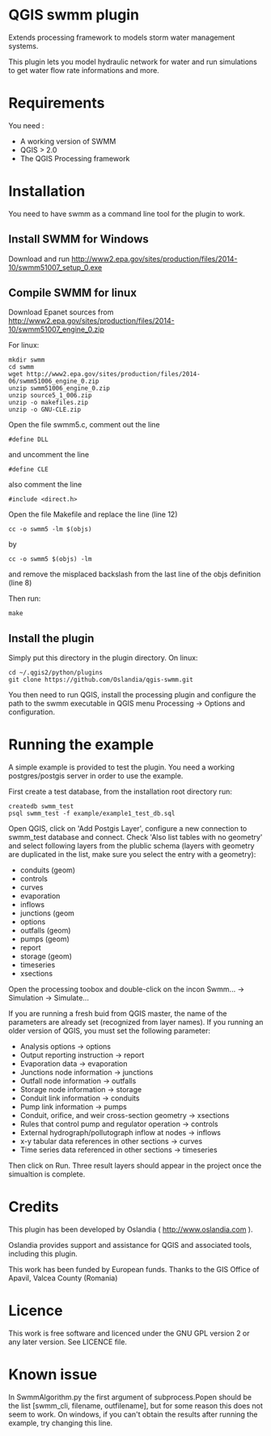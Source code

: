 QGIS swmm plugin
==================

Extends processing framework to models storm water management systems.

This plugin lets you model hydraulic network for water and run simulations to get water flow rate informations and more.

Requirements
============

You need :
* A working version of SWMM
* QGIS > 2.0
* The QGIS Processing framework

Installation
============

You need to have swmm as a command line tool for the plugin to work.

Install SWMM for Windows
--------------------------

Download and run http://www2.epa.gov/sites/production/files/2014-10/swmm51007_setup_0.exe

Compile SWMM for linux
------------------------

Download Epanet sources from http://www2.epa.gov/sites/production/files/2014-10/swmm51007_engine_0.zip

For linux:

    mkdir swmm
    cd swmm
    wget http://www2.epa.gov/sites/production/files/2014-06/swmm51006_engine_0.zip
    unzip swmm51006_engine_0.zip
    unzip source5_1_006.zip
    unzip -o makefiles.zip 
    unzip -o GNU-CLE.zip

Open the file swmm5.c, comment out the line

    #define DLL

and uncomment the line

    #define CLE

also comment the line
 
    #include <direct.h>

Open the file Makefile and replace the line (line 12)

    cc -o swmm5 -lm $(objs)

by

    cc -o swmm5 $(objs) -lm 

and remove the misplaced backslash from the last line of the objs definition (line 8)

Then run: 
 
    make

Install the plugin
------------------
 
Simply put this directory in the plugin directory. On linux:

    cd ~/.qgis2/python/plugins
    git clone https://github.com/Oslandia/qgis-swmm.git

You then need to run QGIS, install the processing plugin and configure the path to the swmm executable in QGIS menu Processing -> Options and configuration.


Running the example
===================

A simple example is provided to test the plugin. You need a working postgres/postgis server in order to use the example.

First create a test database, from the installation root directory run:

    createdb swmm_test
    psql swmm_test -f example/example1_test_db.sql

Open QGIS, click on 'Add Postgis Layer', configure a new connection to swmm_test database and connect. Check 'Also list tables with no geometry' and select following layers from the plublic schema (layers with geometry are duplicated in the list, make sure you select the entry with a geometry):

- conduits (geom)
- controls
- curves
- evaporation
- inflows
- junctions (geom
- options
- outfalls (geom)
- pumps (geom)
- report
- storage (geom)
- timeseries
- xsections

Open the processing toobox and double-click on the incon Swmm... -> Simulation -> Simulate...

If you are running a fresh buid from QGIS master, the name of the parameters are already set (recognized from layer names). If you running an older version of QGIS, you must set the following parameter:

- Analysis options -> options
- Output reporting instruction -> report
- Evaporation data -> evaporation
- Junctions node information -> junctions
- Outfall node information -> outfalls
- Storage node information -> storage
- Conduit link information -> conduits
- Pump link information -> pumps
- Conduit, orifice, and weir cross-section geometry -> xsections
- Rules that control pump and regulator operation -> controls
- External hydrograph/pollutograph inflow at nodes -> inflows
- x-y tabular data references in other sections -> curves
- Time series data referenced in other sections -> timeseries

Then click on Run. Three result layers should appear in the project once the simualtion is complete.


Credits
=======

This plugin has been developed by Oslandia ( http://www.oslandia.com ).

Oslandia provides support and assistance for QGIS and associated tools, including this plugin.

This work has been funded by European funds.
Thanks to the GIS Office of Apavil, Valcea County (Romania)

Licence
=======

This work is free software and licenced under the GNU GPL version 2 or any later version.
See LICENCE file.

Known issue
===========

In SwmmAlgorithm.py the first argument of subprocess.Popen should be the list [swmm_cli, filename, outfilename], but for some reason this does not seem to work. On windows, if you can't obtain the results after running the example, try changing this line.


